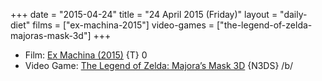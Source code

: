 +++
date = "2015-04-24"
title = "24 April 2015 (Friday)"
layout = "daily-diet"
films = ["ex-machina-2015"]
video-games = ["the-legend-of-zelda-majoras-mask-3d"]
+++


* Film: [Ex Machina (2015)](/films/ex-machina-2015) {T} 0
* Video Game: [The Legend of Zelda: Majora’s Mask 3D](/video-games/the-legend-of-zelda-majoras-mask-3d) {N3DS} /b/